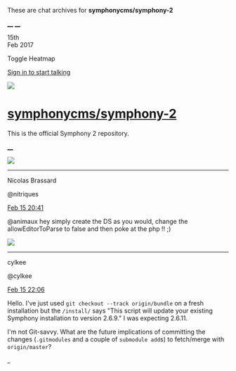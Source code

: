 These are chat archives for **symphonycms/symphony-2**

[__](/symphonycms/symphony-2/archives/2017/02/16)
[__](/symphonycms/symphony-2/archives/2017/02/14)

15th  
Feb 2017

Toggle Heatmap

[Sign in to start talking](/login?action=login&button=archive-login)

![](https://avatars-02.gitter.im/group/iv/3/57542c45c43b8c601977197e?s=48)

#  [symphonycms/symphony-2](/symphonycms/symphony-2)

This is the official Symphony 2 repository.

[ __ ](/orgs/symphonycms/rooms "More symphonycms rooms" )

![](https://avatars1.githubusercontent.com/u/771169?v=3&s=30)

__ __

Nicolas Brassard

@nitriques

[Feb 15
20:41](https://gitter.im/symphonycms/symphony-2?at=58a4bcebaa800ee52c9e2be4 ""
)

@animaux hey simply create the DS as you would, change the allowEditorToParse
to false and then poke at the php !! ;)

![](https://avatars0.githubusercontent.com/u/11518707?v=3&s=30)

__ __

cylkee

@cylkee

[Feb 15
22:06](https://gitter.im/symphonycms/symphony-2?at=58a4d0f7872fc8ce623ede34 ""
)

Hello. I've just used `git checkout --track origin/bundle` on a fresh
installation but the `/install/` says "This script will update your existing
Symphony installation to version 2.6.9." I was expecting 2.6.11.

I'm not Git-savvy. What are the future implications of committing the changes
(`.gitmodules` and a couple of `submodule add`s) to fetch/merge with
`origin/master`?

_

